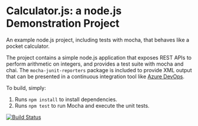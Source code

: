 Calculator.js: a node.js Demonstration Project
==============================================
An example node.js project, including tests with mocha, that behaves like
a pocket calculator.

The project contains a simple node.js application that exposes REST APIs
to perform arithmetic on integers, and provides a test suite with mocha
and chai.  The `mocha-junit-reporters` package is included to provide XML
output that can be presented in a continuous integration tool like
[Azure DevOps](https://azure.com/devops).

To build, simply:

1. Runs `npm install` to install dependencies.
2. Runs `npm test` to run Mocha and execute the unit tests.

[![Build Status](https://dev.azure.com/luciezkusebnigopas/Enabling%20Continuous%20Integration%20with%20Azure%20Pipelines/_apis/build/status/luciezkusebnigopas.calculator?branchName=refs%2Fpull%2F1%2Fmerge)](https://dev.azure.com/luciezkusebnigopas/Enabling%20Continuous%20Integration%20with%20Azure%20Pipelines/_build/latest?definitionId=7&branchName=refs%2Fpull%2F1%2Fmerge)
